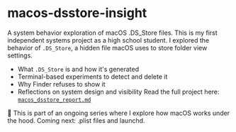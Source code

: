 # macos-dsstore-insight
A system behavior exploration of macOS .DS_Store files.
This is my first independent systems project as a high school student.
I explored the behavior of `.DS_Store`, a hidden file macOS uses to store folder view settings.  
- What `.DS_Store` is and how it's generated
- Terminal-based experiments to detect and delete it
- Why Finder refuses to show it
- Reflections on system design and visibility
Read the full project here: [`macos_dsstore_report.md`](./macos_dsstore_report.md)

📌 This is part of an ongoing series where I explore how macOS works under the hood. Coming next: .plist files and launchd.
